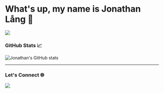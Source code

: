 # What's up, my name is Jonathan Lång 🌴

<p align="left">
  <a href="https://skillicons.dev">
        <img src="https://skillicons.dev/icons?i=html,css,js,jquery,bootstrap,figma,vscode,github,discord,windows&perline=3" /> 
  </a>
</p>


### GitHub Stats 📈

![Jonathan's GitHub stats](https://github-readme-stats.vercel.app/api?username=jonathanlaang&show_icons=true&theme=radical)

---

### Let's Connect 🌐

<p align="left">
  <a href="https://www.linkedin.com/in/jonathanlång" target="_blank"><img src="https://img.shields.io/badge/LinkedIn-0077B5?style=for-the-badge&logo=linkedin&logoColor=white"></a> 
</p>
